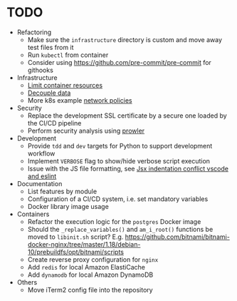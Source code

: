 # TODO

- Refactoring
  - Make sure the `infrastructure` directory is custom and move away test files from it
  - Run `kubectl` from container
  - Consider using https://github.com/pre-commit/pre-commit for githooks
- Infrastructure
  - [Limit container resources](https://docs.docker.com/config/containers/resource_constraints/)
  - [Decouple data](https://www.terraform.io/docs/modules/composition.html)
  - More k8s example [network policies](https://www.stackrox.com/post/2019/04/setting-up-kubernetes-network-policies-a-detailed-guide/)
- Security
  - Replace the development SSL certificate by a secure one loaded by the CI/CD pipeline
  - Perform security analysis using [prowler](https://github.com/toniblyx/prowler)
- Development
  - Provide `tdd` and `dev` targets for Python to support development workflow
  - Implement `VERBOSE` flag to show/hide verbose script execution
  - Issue with the JS file formatting, see [Jsx indentation conflict vscode and eslint](https://stackoverflow.com/questions/48674208/jsx-indentation-conflict-vscode-and-eslint)
- Documentation
  - List features by module
  - Configuration of a CI/CD system, i.e. set mandatory variables
  - Docker library image usage
- Containers
  - Refactor the execution logic for the `postgres` Docker image
  - Should the `_replace_variables()` and `am_i_root()` functions be moved to `libinit.sh` script? E.g. https://github.com/bitnami/bitnami-docker-nginx/tree/master/1.18/debian-10/prebuildfs/opt/bitnami/scripts
  - Create reverse proxy configuration for `nginx`
  - Add `redis` for local Amazon ElastiCache
  - Add `dynamodb` for local Amazon DynamoDB
- Others
  - Move iTerm2 config file into the repository
